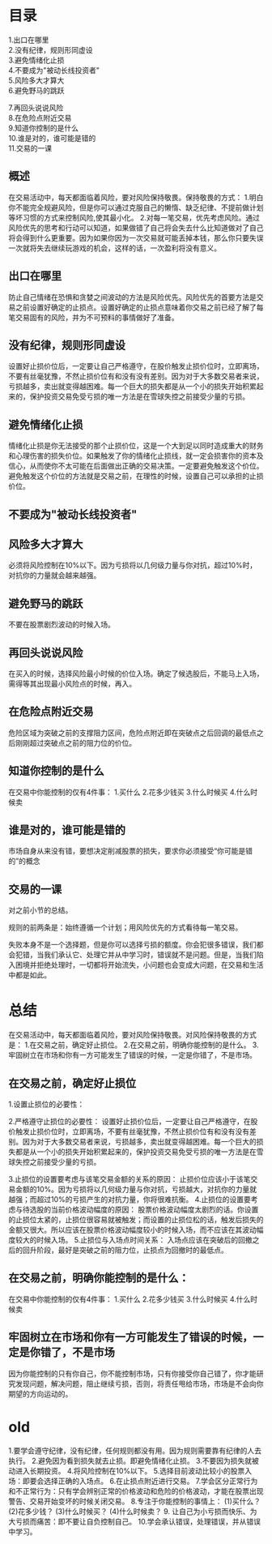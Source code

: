 # 目录
1.出口在哪里   
2.没有纪律，规则形同虚设   
3.避免情绪化止损   
4.不要成为"被动长线投资者"  
5.风险多大才算大  
6.避免野马的跳跃  

7.再回头说说风险   
8.在危险点附近交易   
9.知道你控制的是什么   
10.谁是对的，谁可能是错的  
11.交易的一课   
## 概述
  在交易活动中，每天都面临着风险，要对风险保持敬畏。保持敬畏的方式：
  1.明白你不能完全规避风险，但是你可以通过克服自己的懒惰、缺乏纪律、不提前做计划等坏习惯的方式来控制风险,使其最小化。
  2.对每一笔交易，优先考虑风险。通过风险优先的思考和行动可以知道，如果做错了自己将会失去什么比知道做对了自己将会得到什么更重要。因为如果你因为一次交易就可能丢掉本钱，那么你只要失误一次就将失去继续玩游戏的机会，这样的话，一次盈利将没有意义。
  
## 出口在哪里
  防止自己情绪在恐惧和贪婪之间波动的方法是风险优先。风险优先的首要方法是交易之前设置好确定的止损点。设置好确定的止损点意味着你交易之前已经了解了每笔交易固有的风险，并为不可预料的事情做好了准备。

## 没有纪律，规则形同虚设
  设置好止损价位后，一定要让自己严格遵守，在股价触发止损价位时，立即离场，不要有丝毫犹豫，不然止损价位有和没有没有差别。因为对于大多数交易者来说，亏损越多，卖出就变得越困难。每一个巨大的损失都是从一个小的损失开始积累起来的，保护投资交易免受亏损的唯一方法是在雪球失控之前接受少量的亏损。

## 避免情绪化止损
  情绪化止损是你无法接受的那个止损价位，这是一个大到足以同时造成重大的财务和心理伤害的损失价位。如果触发了你的情绪化止损线，就一定会损害你的资本及信心，从而使你不太可能在后面做出正确的交易决策。一定要避免触发这个价位。避免触发这个价位的方法就是交易之前，在理性的时候，设置自己可以承担的止损价位。

## 不要成为"被动长线投资者"

## 风险多大才算大
  必须将风险控制在10%以下。因为亏损将以几何级力量与你对抗，超过10%时，对抗你的力量就会越来越强。

## 避免野马的跳跃
  不要在股票剧烈波动的时候入场。

## 再回头说说风险
  在买入的时候，选择风险最小时候的价位入场。确定了候选股后，不能马上入场，需得等其出现最小风险点的时候，再入。

## 在危险点附近交易
  危险区域为突破之前的支撑阻力区间，危险点附近即在突破点之后回调的最低点之后刚刚超过突破点之前的阻力位的价位。

## 知道你控制的是什么
  在交易中你能控制的仅有4件事：
  1.买什么
  2.花多少钱买
  3.什么时候买
  4.什么时候卖

## 谁是对的，谁可能是错的
  市场自身从来没有错，要想决定削减股票的损失，要求你必须接受“你可能是错的”的概念

## 交易的一课
对之前小节的总结。

规则的前两条是：始终遵循一个计划；用风险优先的方式看待每一笔交易。

失败本身不是一个选择题，但是你可以选择亏损的额度。你会犯很多错误，我们都会犯错，当我们承认它、处理它并从中学习时，错误就不是问题。但是，当我们陷入困境并拒绝处理时，一切都将开始流失，小问题也会变成大问题，在交易和生活中都是如此。

# 总结
在交易活动中，每天都面临着风险，要对风险保持敬畏。对风险保持敬畏的方式是：
1.在交易之前，确定好止损位。
2.在交易之前，明确你能控制的是什么。
3.牢固树立在市场和你有一方可能发生了错误的时候，一定是你错了，不是市场。

## 在交易之前，确定好止损位
1.设置止损位的必要性：
  
2.严格遵守止损位的必要性：
  设置好止损价位后，一定要让自己严格遵守，在股价触发止损价位时，立即离场，不要有丝毫犹豫，不然止损价位有和没有没有差别。因为对于大多数交易者来说，亏损越多，卖出就变得越困难。每一个巨大的损失都是从一个小的损失开始积累起来的，保护投资交易免受亏损的唯一方法是在雪球失控之前接受少量的亏损。
  
3.止损位的设置要考虑与该笔交易金额的关系的原因：
  止损价位应该小于该笔交易金额的10%。因为亏损将以几何级力量与你对抗，亏损越大，对抗你的力量就越强；而超过10%的亏损产生的对抗力量，你将很难抗衡。
4.止损位的设置要考虑与待选股的当前价格波动幅度的原因：
  股票价格波动幅度太剧烈的话。你设置的止损位太紧的，止损位很容易就被触发；而设置的止损位松的话，触发后损失的金额又很大。所以应该在股票价格波动幅度较小的时候入场，而不应该在其波动幅度较大的时候入场。
5.止损位与入场点时间关系：
  入场点应该在突破后的回撤之后的回升阶段，最好是突破之前的阻力位，止损点为回撤时的最低点。

## 在交易之前，明确你能控制的是什么：
  在交易中你能控制的仅有4件事：
  1.买什么
  2.花多少钱买
  3.什么时候买
  4.什么时候卖
  
## 牢固树立在市场和你有一方可能发生了错误的时候，一定是你错了，不是市场
因为你能控制的只有你自己，你不能控制市场，只有你接受你自己错了，你才能研究发现问题，解决问题，阻止继续亏损，否则，将责任甩给市场，市场是不会向你期望的方向运动的。


# old
1.要学会遵守纪律，没有纪律，任何规则都没有用。因为规则需要靠有纪律的人去执行。
2.避免因为看到损失就去止损。即避免情绪化止损。
3.不要因为损失就被动进入长期投资。
4.将风险控制在10%以下。
5.选择目前波动比较小的股票入场：即要会选择正确的入场点。
6.在止损点附近进行交易。
7.学会区分正常行为和不正常行为：只有学会辨别正常的价格波动和危险的价格波动，才能在股票出现警告、交易开始变坏的时候关闭交易。
8.专注于你能控制的事情上：
(1)买什么？
(2)花多少钱？
(3)什么时候买？
(4)什么时候卖？
9. 让自己为小亏损而快乐、为大亏损而痛苦：即不要让自负控制自己。
10.学会承认错误，处理错误，并从错误中学习。


